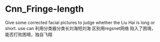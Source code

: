 # Cnn_Fringe-length
Give some corrected facial pictures to judge whether the Liu Hai is long or short. use can
利用分类器分类长刘海短刘海
区别用regsnet网络
陷入了困境，能否打败困境，独自飞翔

